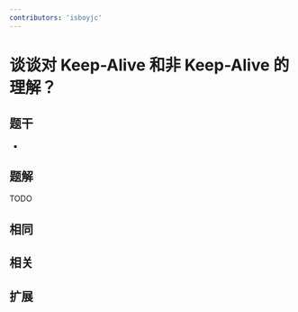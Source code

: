 ```yaml
---
contributors: 'isboyjc'
---
```


# 谈谈对 Keep-Alive 和非 Keep-Alive 的理解？


## 题干

- 



## 题解

<!-- ::: details 点我查看题解 -->

  TODO

<!-- ::: -->



## 相同


## 相关


## 扩展


